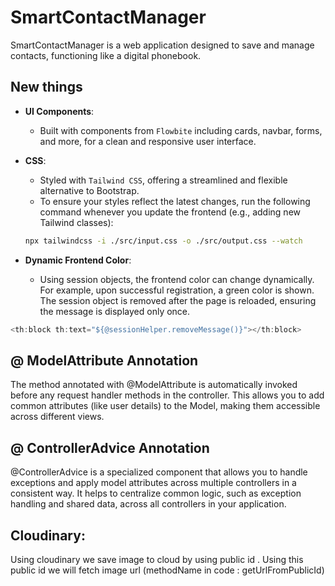 # SmartContactManager

SmartContactManager is a web application designed to save and manage contacts, functioning like a digital phonebook.

## New things

- **UI Components**: 
  - Built with components from `Flowbite` including cards, navbar, forms, and more, for a clean and responsive user interface.
  
- **CSS**:
  - Styled with `Tailwind CSS`, offering a streamlined and flexible alternative to Bootstrap.
  -  To ensure your styles reflect the latest changes, run the following command whenever you update the frontend (e.g., adding new Tailwind classes):

    ```bash
    npx tailwindcss -i ./src/input.css -o ./src/output.css --watch


- **Dynamic Frontend Color**:
  - Using session objects, the frontend color can change dynamically. For example, upon successful registration, a green color is shown. The session object is removed after the page is reloaded, ensuring the message is displayed only once.

``` java 
<th:block th:text="${@sessionHelper.removeMessage()}"></th:block>
```

## @ ModelAttribute Annotation
 The method annotated with @ModelAttribute is automatically invoked before any request handler methods in the controller. This allows you to add common attributes (like user details) to the Model, making them accessible across different views.

## @ ControllerAdvice Annotation

@ControllerAdvice is a specialized component that allows you to handle exceptions and apply model attributes across multiple controllers in a consistent way. It helps to centralize common logic, such as exception handling and shared data, across all controllers in your application.


## Cloudinary:
Using cloudinary we save image to cloud by using public id . Using this public id we will fetch image url (methodName in code : getUrlFromPublicId)